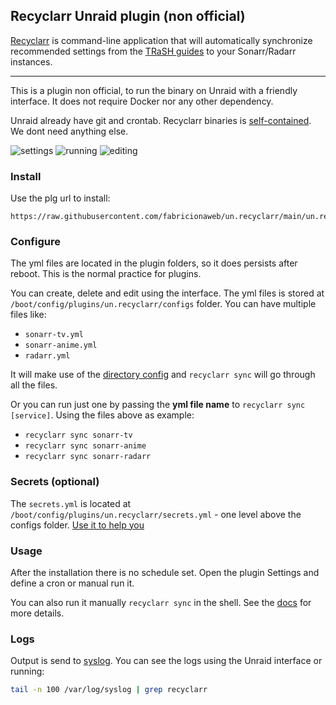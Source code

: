## Recyclarr Unraid plugin (non official)

[Recyclarr](https://recyclarr.dev) is command-line application that will automatically synchronize recommended settings
from the [TRaSH guides](https://trash-guides.info/) to your Sonarr/Radarr instances.

---

This is a plugin non official, to run the binary on Unraid with a friendly interface. It does not require Docker nor any other dependency.

Unraid already have git and crontab. Recyclarr binaries is [self-contained](https://learn.microsoft.com/en-us/dotnet/core/deploying/#publish-self-contained). We dont need anything else.

![settings](https://user-images.githubusercontent.com/15933/229292805-f0f38d68-2720-45ed-9208-cfe4d286e6fc.png)
![running](https://user-images.githubusercontent.com/15933/227890166-864b7648-7e5e-4851-909c-8677ae02200b.png)
![editing](https://user-images.githubusercontent.com/15933/229291919-f1518075-7ca7-4ffe-8286-9dc282584f8e.png)


### Install

Use the plg url to install:

```
https://raw.githubusercontent.com/fabricionaweb/un.recyclarr/main/un.recyclarr.plg
```

### Configure

The yml files are located in the plugin folders, so it does persists after reboot. This is the normal practice for plugins.

You can create, delete and edit using the interface. The yml files is stored at `/boot/config/plugins/un.recyclarr/configs` folder. You can have multiple files like:

- `sonarr-tv.yml`
- `sonarr-anime.yml`
- `radarr.yml`

It will make use of the [directory config](https://recyclarr.dev/wiki/file-structure#config-directory) and `recyclarr sync` will go through all the files.

Or you can run just one by passing the **yml file name** to `recyclarr sync [service]`. Using the files above as example: 

- `recyclarr sync sonarr-tv`
- `recyclarr sync sonarr-anime`
- `recyclarr sync sonarr-radarr`

### Secrets (optional)

The `secrets.yml` is located at `/boot/config/plugins/un.recyclarr/secrets.yml` - one level above the configs folder. [Use it to help you](https://recyclarr.dev/wiki/yaml/secrets-reference)

### Usage

After the installation there is no schedule set. Open the plugin Settings and define a cron or manual run it.

You can also run it manually `recyclarr sync` in the shell. See the [docs](https://recyclarr.dev/wiki/cli/) for more details.

### Logs

Output is send to [syslog](https://wiki.unraid.net/Viewing_the_System_Log). You can see the logs using the Unraid interface or running:

```bash
tail -n 100 /var/log/syslog | grep recyclarr
```
